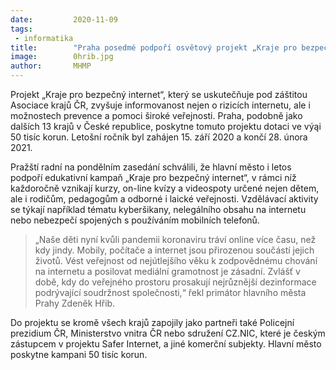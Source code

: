 ```yaml
---
date:         2020-11-09
tags:         
 - informatika
title:        "Praha posedmé podpoří osvětový projekt „Kraje pro bezpečný internet“"
image: 	      0hrib.jpg
author:       MHMP
---
```


Projekt „Kraje pro bezpečný internet“, který se uskutečňuje pod záštitou Asociace krajů ČR, zvyšuje informovanost nejen o rizicích internetu, ale i možnostech prevence a pomoci široké veřejnosti. Praha, podobně jako dalších 13 krajů v České republice, poskytne tomuto projektu dotaci ve výąi 50 tisíc korun. Letošní ročník byl zahájen 15. září 2020 a končí 28. února 2021.

Pražští radní na pondělním zasedání schválili, že hlavní město i letos podpoří edukativní kampaň „Kraje pro bezpečný internet“, v rámci níž každoročně vznikají kurzy, on-line kvízy a videospoty určené nejen dětem, ale i rodičům, pedagogům a odborné i laické veřejnosti. Vzdělávací aktivity se týkají například tématu kyberšikany, nelegálního obsahu na internetu nebo nebezpečí spojených s používáním mobilních telefonů. 

> „Naše děti nyní kvůli pandemii koronaviru tráví online více času, než kdy jindy. Mobily, počítače a internet jsou přirozenou součástí jejich životů. Vést veřejnost od nejútlejšího věku k zodpovědnému chování na internetu a posilovat mediální gramotnost je zásadní. Zvlášť v době, kdy do veřejného prostoru prosakují nejrůznější dezinformace podrývající soudržnost společnosti,“ řekl primátor hlavního města Prahy Zdeněk Hřib.

Do projektu se kromě všech krajů zapojily jako partneři také Policejní prezidium ČR, Ministerstvo vnitra ČR nebo sdružení CZ.NIC, které je českým zástupcem v projektu Safer Internet, a jiné komerční subjekty. Hlavní město poskytne kampani 50 tisíc korun.
